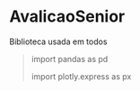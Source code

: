 # AvalicaoSenior

Biblioteca usada em todos 

> import pandas as pd
> 
> import plotly.express as px
